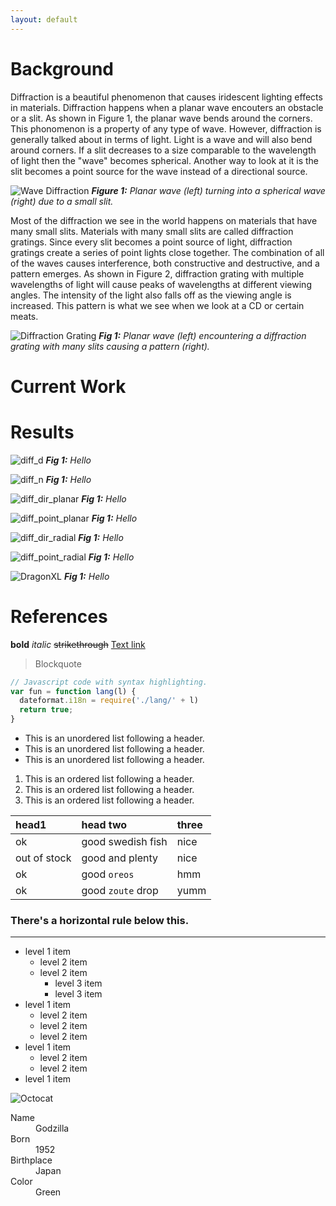 ```yaml
---
layout: default
---
```


# Background
Diffraction is a beautiful phenomenon that causes iridescent lighting effects in materials.
Diffraction happens when a planar wave encouters an obstacle or a slit. As shown in Figure 1,
the planar wave bends around the corners. This phonomenon is a property of any type of wave.
However, diffraction is generally talked about in terms of light. Light is a wave and will 
also bend around corners. If a slit decreases to a size comparable to the wavelength of light
then the "wave" becomes spherical. Another way to look at it is the slit becomes a point source
for the wave instead of a directional source.

![Wave Diffraction]({{site.url}}{{site.baseurl}}/assets/images/wave_diffraction.png)
***Figure 1:** Planar wave (left) turning into a spherical wave (right) due to a small slit.*

Most of the diffraction we see in the world happens on materials that have many small
slits. Materials with many small slits are called diffraction gratings. Since every slit
becomes a point source of light, diffraction gratings create a series of point lights
close together. The combination of all of the waves causes interference, both constructive
and destructive, and a pattern emerges. As shown in Figure 2, diffraction grating with multiple
wavelengths of light will cause peaks of wavelengths at different viewing angles. The intensity
of the light also falls off as the viewing angle is increased. This pattern is what we see when we
look at a CD or certain meats.

![Diffraction Grating]({{site.url}}{{site.baseurl}}/assets/images/diffraction_grating.png)
***Fig 1:** Planar wave (left) encountering a diffraction grating with many slits causing a pattern (right).*



# Current Work

# Results

![diff_d]({{site.url}}{{site.baseurl}}/assets/images/diff_d.gif)
***Fig 1:** Hello*

![diff_n]({{site.url}}{{site.baseurl}}/assets/images/diff_n.gif)
***Fig 1:** Hello*

![diff_dir_planar]({{site.url}}{{site.baseurl}}/assets/images/diff_dir_planar.gif)
***Fig 1:** Hello*

![diff_point_planar]({{site.url}}{{site.baseurl}}/assets/images/diff_point_planar.gif)
***Fig 1:** Hello*

![diff_dir_radial]({{site.url}}{{site.baseurl}}/assets/images/diff_dir_radial.gif)
***Fig 1:** Hello*

![diff_point_radial]({{site.url}}{{site.baseurl}}/assets/images/diff_point_radial.gif)
***Fig 1:** Hello*

![DragonXL]({{site.url}}{{site.baseurl}}/assets/images/DragonXL.gif)
***Fig 1:** Hello*

# References

**bold**
_italic_
~~strikethrough~~
[Text link](link.html)
> Blockquote
```js
// Javascript code with syntax highlighting.
var fun = function lang(l) {
  dateformat.i18n = require('./lang/' + l)
  return true;
}
```
*   This is an unordered list following a header.
*   This is an unordered list following a header.
*   This is an unordered list following a header.
1.  This is an ordered list following a header.
2.  This is an ordered list following a header.
3.  This is an ordered list following a header.

| head1        | head two          | three |
|:-------------|:------------------|:------|
| ok           | good swedish fish | nice  |
| out of stock | good and plenty   | nice  |
| ok           | good `oreos`      | hmm   |
| ok           | good `zoute` drop | yumm  |

### There's a horizontal rule below this.

* * *
- level 1 item
  - level 2 item
  - level 2 item
    - level 3 item
    - level 3 item
- level 1 item
  - level 2 item
  - level 2 item
  - level 2 item
- level 1 item
  - level 2 item
  - level 2 item
- level 1 item

![Octocat](https://assets-cdn.github.com/images/icons/emoji/octocat.png)

<dl>
<dt>Name</dt>
<dd>Godzilla</dd>
<dt>Born</dt>
<dd>1952</dd>
<dt>Birthplace</dt>
<dd>Japan</dd>
<dt>Color</dt>
<dd>Green</dd>
</dl>


